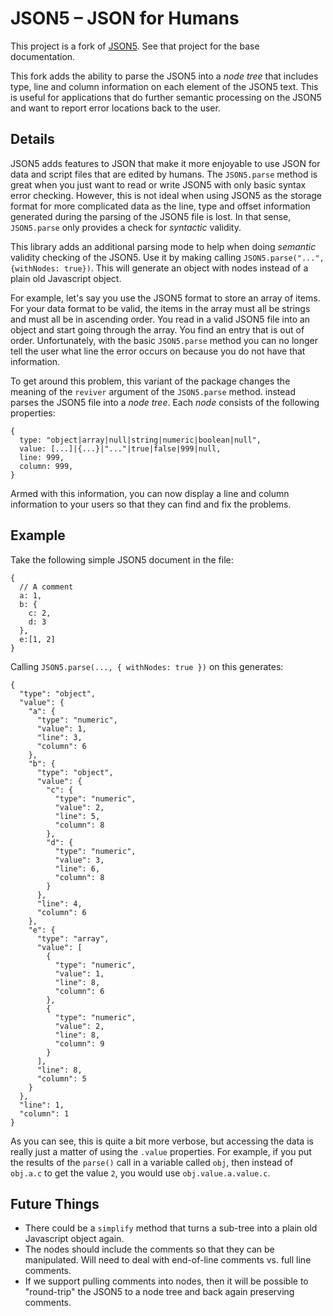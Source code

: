 # JSON5 – JSON for Humans

This project is a fork of [JSON5](https://www.npmjs.com/package/json5). See that project for the base documentation.

This fork adds the ability to parse the JSON5 into a *node tree* that includes type, line and column information on each element of the JSON5 text.  This is useful for applications that do further semantic processing on the JSON5 and want to report error locations back to the user.

## Details

JSON5 adds features to JSON that make it more enjoyable to use JSON for data and script files that are edited by humans.  The `JSON5.parse` method is great when you just want to read or write JSON5 with only basic syntax error checking.  However, this is not ideal when using JSON5 as the storage format for more complicated data as the line, type and offset information generated during the parsing of the JSON5 file is lost.  In that sense, `JSON5.parse` only provides a check for *syntactic* validity.

This library adds an additional parsing mode to help when doing *semantic* validity checking of the JSON5. Use it by making calling `JSON5.parse("...", {withNodes: true})`.  This will generate an object with nodes instead of a plain old Javascript object.

For example, let's say you use the JSON5 format to store an array of items. For your data format to be valid, the items in the array must all be strings and must all be in ascending order.  You read in a valid JSON5 file into an object and start going through the array.  You find an entry that is out of order.  Unfortunately, with the basic `JSON5.parse` method you can no longer tell the user what line the error occurs on because you do not have that information.

To get around this problem, this variant of the package changes the meaning of the `reviver` argument of the `JSON5.parse` method. instead parses the JSON5 file into a *node tree*. Each *node* consists of the following properties:

```json5
{
  type: "object|array|null|string|numeric|boolean|null",
  value: [...]|{...}|"..."|true|false|999|null,
  line: 999,
  column: 999,
}
```

Armed with this information, you can now display a line and column information to your users so that they can find and fix the problems.

## Example

Take the following simple JSON5 document in the file:

```json5
{
  // A comment
  a: 1,
  b: {
    c: 2,
    d: 3
  },
  e:[1, 2]
}
```

Calling `JSON5.parse(..., { withNodes: true })` on this generates:

```json5
{
  "type": "object",
  "value": {
    "a": {
      "type": "numeric",
      "value": 1,
      "line": 3,
      "column": 6
    },
    "b": {
      "type": "object",
      "value": {
        "c": {
          "type": "numeric",
          "value": 2,
          "line": 5,
          "column": 8
        },
        "d": {
          "type": "numeric",
          "value": 3,
          "line": 6,
          "column": 8
        }
      },
      "line": 4,
      "column": 6
    },
    "e": {
      "type": "array",
      "value": [
        {
          "type": "numeric",
          "value": 1,
          "line": 8,
          "column": 6
        },
        {
          "type": "numeric",
          "value": 2,
          "line": 8,
          "column": 9
        }
      ],
      "line": 8,
      "column": 5
    }
  },
  "line": 1,
  "column": 1
}
```

As you can see, this is quite a bit more verbose, but accessing the data is really just a matter of using the `.value` properties.  For example, if you put the results of the `parse()` call in a variable called `obj`, then instead of `obj.a.c` to get the value `2`, you would use `obj.value.a.value.c`.

## Future Things

- There could be a `simplify` method that turns a sub-tree into a plain old Javascript object again.
- The nodes should include the comments so that they can be manipulated. Will need to deal with end-of-line comments vs. full line comments.
- If we support pulling comments into nodes, then it will be possible to "round-trip" the JSON5 to a node tree and back again preserving comments.
